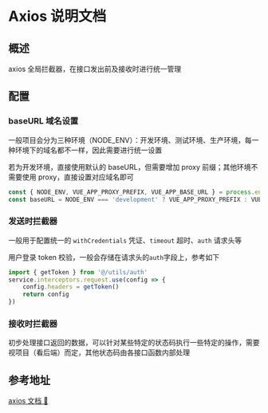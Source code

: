 # Axios 说明文档

## 概述

axios 全局拦截器，在接口发出前及接收时进行统一管理

## 配置

### baseURL 域名设置

一般项目会分为三种环境（NODE_ENV）：开发环境、测试环境、生产环境，每一种环境下的域名都不一样，因此需要进行统一设置

若为开发环境，直接使用默认的 baseURL，但需要增加 proxy 前缀；其他环境不需要使用 proxy，直接设置对应域名即可

```javascript
const { NODE_ENV, VUE_APP_PROXY_PREFIX, VUE_APP_BASE_URL } = process.env
const baseURL = NODE_ENV === 'development' ? VUE_APP_PROXY_PREFIX : VUE_APP_BASE_URL
```

### 发送时拦截器

一般用于配置统一的 `withCredentials` 凭证、`timeout` 超时、`auth` 请求头等

用户登录 token 校验，一般会存储在请求头的`auth`字段上，参考如下

```javascript
import { getToken } from '@/utils/auth'
service.interceptors.request.use(config => {
	config.headers = getToken()
	return config
})
```

### 接收时拦截器

初步处理接口返回的数据，可以针对某些特定的状态码执行一些特定的操作，需要视项目（看后端）而定，其他状态码由各接口函数内部处理

## 参考地址

[axios 文档 🚀](http://www.axios-js.com/zh-cn/docs/)
